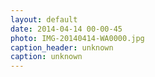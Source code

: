```yaml
---
layout: default
date: 2014-04-14 00-00-45
photo: IMG-20140414-WA0000.jpg
caption_header: unknown
caption: unknown
---
```

